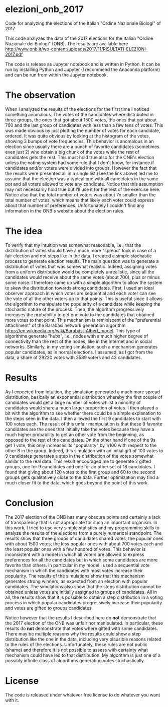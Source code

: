 # elezioni_onb_2017
Code for analyzing the elections of the Italian "Ordine Nazionale Biologi" of 2017

This code analyzes the data of the 2017 elections for the Italian "Ordine Nazionale dei Biologi" (ONB).
The results are available here http://www.onb.it/wp-content/uploads/2017/11/RISULTATI-ELEZIONI-2017.pdf

The code is release as Jupyter notebook and is written in Python.
It can be run by installing Python and Jupyter (I recommend the Anaconda platform) and can be run from within the Jupyter notebook.

# The observation
When I analyzed the results of the elections for the first time I noticed something anomalous.
The votes of the candidates where distributed in three groups, the ones that got about 1500 votes, the ones that got about 700 and the last group of candidates with less than a few tens of votes.
This was made obvious by just plotting the number of votes for each candidate, ordered.
It was quite obvious by looking at the histogram of the votes, showing 3 bumps of vote frequencies.
This behavior is anomalous in an election since usually there are a bunch of favorite candidates (sometimes even just 2) who obtain a big chunk of the votes while the rest of candidates gets the rest.
This must hold true also for the ONB's election unless the voting system had some rule that I don't know, for instance if candidates and/or voters were divided into groups.
However the fact that the results were presented all in a single list (see the link above) led me to assume that the election was a typical one with all candidates in the same pot and all voters allowed to vote any candidate.
Notice that this assumption may not necessarily hold true but I'll use it for the rest of the exercise here.
Notice also that the total number of voters was about 7x smaller than the total number of votes, which means that likely each voter could express about that number of preferences.
Unfortunately I couldn't find any information in the ONB's website about the election rules.

# The idea
To verify that my intuition was somewhat reasonable, i.e., that the distribution of votes should have a much more "spread" look in case of a fair election and not steps like in the data, I created a simple stochastic process to generate election results.
The main question was to generate a distribution of votes that was somewhat realistic.
Indeed, assigning votes from a uniform distribution would be completely unrealistic, since all the candidates would receive about the same votes (about 700), plus or minus some noise.
I therefore came up with a simple algorithm to allow the system to skew the distribution towards strong candidates.
First, I used an ideal observer approach in which votes are sequential and each voter can see the vote of all the other voters up to that points.
This is useful since it allows the algorithm to manipulate the popularity of a candidate while keeping the stochastic nature of the process.
Then, the algorithm progressively increases the probability to get one vote to the candidates that obtained more votes to that point.
This mechanism is reminiscent of the "preferential attachment" of the Barabàsi network generation algorithm https://en.wikipedia.org/wiki/Barabási–Albert_model.
This type of algorithms generate "hubs", i.e., nodes with a much higher degree of connectivity than the rest of the nodes, like in the Internet and in social networks.
Similarly, in my voting simulation, such a mechanism generates popular candidates, as in normal elections.
I assumed, as I got from the data, a share of 29220 votes with 3589 voters and 43 candidates.

# Results
As I expected from intuition, the simulation generated a much more spread distribution, basically an exponential distribution whereby the first couple of candidates would get a large number of votes whilst a minority of candidates would share a much larger proportion of votes.
I then played a bit with the algorithm to see whether there could be a simple explanation to the steps seen in the data.
I then allowed the first 9 candidates to start with 100 votes each.
The result of this unfair manipulation is that these 9 favorite candidates are the ones that initially take the votes because they have a much higher probability to get an other vote from the beginning, as opposed to the rest of the candidates.
On the other hand if one of the 9s get 1 vote, this only increases its "popularity" by 1/100 with respect to the other 8 in the group.
Indeed, this simulation with an initial gift of 100 votes to 9 candidates generates a step in the distribution of the votes somewhat similar to the real data.
This result encouraged me to generate 2 gifted groups, one for 9 candidates and one for an other set of 18 candidates.
I found that giving about 120 votes to the first group and 60 to the second groups gets qualitatively close to the data.
Further optimization may find a much closer fit to the data, which goes beyond the point of this work.

# Conclusion
The 2017 election of the ONB has many obscure points and certainly a lack of transparency that is not appropriate for such an important organism.
In this work, I tried to use very simple statistics and my programming skills to analyze the results of the elections from a purely numerical standpoint.
The results show that three groups of candidates shared votes, the popular ones with about 1500 votes, the less popular ones with about 700 votes each and the least popular ones with a few hundred of votes.
This behavior is inconsistent with a model in which all voters are allowed to express preferences for all the candidates but in which some candidates are more favorite than others.
In particular in my model I used a sequential vote mechanism in which the candidates with most votes increase their popularity.
The results of the simulations show that this mechanism generates strong winners, as expected from an election with popular candidates. The simulations also show that the steps distribution cannot be obtained unless votes are initially assigned to groups of candidates.
All in all, the results show that it is possible to obtain a step distribution in a voting process in which popular candidates progressively increase their popularity and votes are gifted to groups candidates.

Notice however that the results I described here do **not** demonstrate that the 2017 election of the ONB was unfair nor manipulated.
In particular, these results do **not** demonstrate that votes where gifted with some candidates.
There may be multiple reasons why the results could show a step distribution like the one in the data, including very plausible reasons related to the rules of the elections.
Unfortunately, these rules are not public (shame) and therefore it is not possible to assess with certainty what mechanism could have led to that distribution.
My algorithm is just one of a possibly infinite class of algorithms generating votes stochastically.

# License
The code is released under whatever free license to do whatever you want with it.
